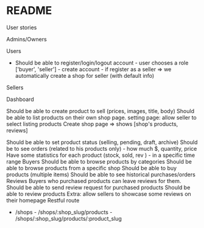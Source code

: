 # README

User stories

Admins/Owners

Users
- Should be able to register/login/logout account - user chooses a role ['buyer', 'seller'] - create account - if register as a seller => we automatically create a shop for seller (with default info)

Sellers

Dashboard

Should be able to create product to sell (prices, images, title, body)
Should be able to list products on their own shop page.
setting page: allow seller to select listing products
Create shop page => shows [shop's products, reviews]

Should be able to set product status (selling, pending, draft, archive)
Should be to see orders (related to his products only) - how much $, quantity, price
Have some statistics for each product (stock, sold, rev ) - in a specific time range
Buyers
Should be able to browse products
by categories
Should be able to browse products from a specific shop
Should be able to buy products (multiple items)
Should be able to see historical purchases/orders
Reviews
Buyers who purchased products can leave reviews for them.
Should be able to send review request for purchased products
Should be able to review products
Extra: allow sellers to showcase some reviews on their homepage
Restful route
- /shops - /shops/:shop_slug/products - /shops/:shop_slug/products/:product_slug
